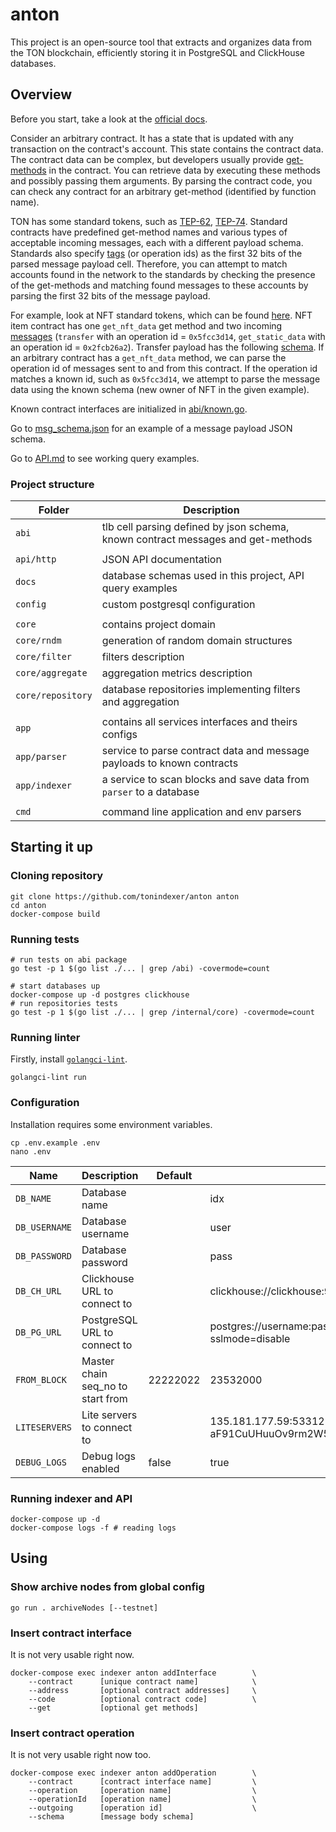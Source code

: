 # anton

This project is an open-source tool that extracts and organizes data from the TON blockchain, 
efficiently storing it in PostgreSQL and ClickHouse databases. 

## Overview

Before you start, take a look at the [official docs](https://ton.org/docs/learn/overviews/ton-blockchain).

Consider an arbitrary contract.
It has a state that is updated with any transaction on the contract's account.
This state contains the contract data.
The contract data can be complex,
but developers usually provide [get-methods](https://ton.org/docs/develop/func/functions#specifiers) in the contract.
You can retrieve data by executing these methods and possibly passing them arguments.
By parsing the contract code, you can check any contract for an arbitrary get-method (identified by function name).

TON has some standard tokens, such as
[TEP-62](https://github.com/ton-blockchain/TEPs/blob/master/text/0062-nft-standard.md),
[TEP-74](https://github.com/ton-blockchain/TEPs/blob/master/text/0074-jettons-standard.md).
Standard contracts have predefined get-method names and various types of acceptable incoming messages,
each with a different payload schema.
Standards also specify [tags](https://ton.org/docs/learn/overviews/tl-b-language#constructors) (or operation ids)
as the first 32 bits of the parsed message payload cell.
Therefore, you can attempt to match accounts found in the network to the standards by checking the presence of the get-methods and
matching found messages to these accounts by parsing the first 32 bits of the message payload.

For example, look at NFT standard tokens, which can be found [here](https://github.com/ton-blockchain/token-contract).
NFT item contract has one `get_nft_data` get method and two incoming [messages](https://github.com/ton-blockchain/token-contract/blob/main/nft/op-codes.fc)
(`transfer` with an operation id = `0x5fcc3d14`, `get_static_data` with an operation id = `0x2fcb26a2`).
Transfer payload has the following [schema](https://github.com/xssnick/tonutils-go/blob/master/ton/nft/item.go#L14).
If an arbitrary contract has a `get_nft_data` method, we can parse the operation id of messages sent to and from this contract.
If the operation id matches a known id, such as `0x5fcc3d14`, we attempt to parse the message data using the known schema
(new owner of NFT in the given example).

Known contract interfaces are initialized in [abi/known.go](/abi/known.go).

Go to [msg_schema.json](/docs/msg_schema.json) for an example of a message payload JSON schema.

Go to [API.md](/docs/API.md) to see working query examples.

### Project structure

| Folder            | Description                                                                      | 
|-------------------|----------------------------------------------------------------------------------|
| `abi`             | tlb cell parsing defined by json schema, known contract messages and get-methods |
|                   |                                                                                  |
| `api/http`        | JSON API documentation                                                           |
| `docs`            | database schemas used in this project, API query examples                        |
| `config`          | custom postgresql configuration                                                  |
|                   |                                                                                  |
| `core`            | contains project domain                                                          |
| `core/rndm`       | generation of random domain structures                                           |
| `core/filter`     | filters description                                                              |
| `core/aggregate`  | aggregation metrics description                                                  |
| `core/repository` | database repositories implementing filters and aggregation                       |
|                   |                                                                                  |
| `app`             | contains all services interfaces and theirs configs                              |
| `app/parser`      | service to parse contract data and message payloads to known contracts           | 
| `app/indexer`     | a service to scan blocks and save data from `parser` to a database               |
|                   |                                                                                  |
| `cmd`             | command line application and env parsers                                         |

## Starting it up

### Cloning repository

```shell
git clone https://github.com/tonindexer/anton anton
cd anton
docker-compose build
```

### Running tests

```shell
# run tests on abi package
go test -p 1 $(go list ./... | grep /abi) -covermode=count

# start databases up
docker-compose up -d postgres clickhouse
# run repositories tests
go test -p 1 $(go list ./... | grep /internal/core) -covermode=count
```

### Running linter

Firstly, install [`golangci-lint`](https://golangci-lint.run/usage/install/).

```shell
golangci-lint run 
```

### Configuration

Installation requires some environment variables.

```shell
cp .env.example .env
nano .env
```

| Name          | Description                       | Default  | Example                                                            |
|---------------|-----------------------------------|----------|--------------------------------------------------------------------|
| `DB_NAME`     | Database name                     |          | idx                                                                |
| `DB_USERNAME` | Database username                 |          | user                                                               |
| `DB_PASSWORD` | Database password                 |          | pass                                                               |
| `DB_CH_URL`   | Clickhouse URL to connect to      |          | clickhouse://clickhouse:9000/db_name?sslmode=disable               |
| `DB_PG_URL`   | PostgreSQL URL to connect to      |          | postgres://username:password@postgres:5432/db_name?sslmode=disable |
| `FROM_BLOCK`  | Master chain seq_no to start from | 22222022 | 23532000                                                           |
| `LITESERVERS` | Lite servers to connect to        |          | 135.181.177.59:53312 aF91CuUHuuOv9rm2W5+O/4h38M3sRm40DtSdRxQhmtQ=  |
| `DEBUG_LOGS`  | Debug logs enabled                | false    | true                                                               |

### Running indexer and API

```shell
docker-compose up -d
docker-compose logs -f # reading logs
```

## Using

### Show archive nodes from global config

```shell
go run . archiveNodes [--testnet]
```

### Insert contract interface

It is not very usable right now.

```shell
docker-compose exec indexer anton addInterface        \ 
    --contract      [unique contract name]            \
    --address       [optional contract addresses]     \
    --code          [optional contract code]          \
    --get           [optional get methods]
```

### Insert contract operation

It is not very usable right now too.

```shell
docker-compose exec indexer anton addOperation        \
    --contract      [contract interface name]         \
    --operation     [operation name]                  \
    --operationId   [operation name]                  \
    --outgoing      [operation id]                    \
    --schema        [message body schema]
```

